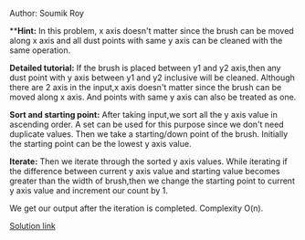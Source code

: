 
Author: Soumik Roy

**<b>Hint:</b> In this problem, x axis doesn't matter since the brush can be moved along x axis and all dust points with same y axis can be cleaned with 
the same operation.

<b>Detailed tutorial:</b> If the brush is placed between y1 and y2 axis,then any dust point with y axis between y1 and y2 inclusive will be cleaned. Although there are 
2 axis in the input,x axis doesn't matter since the brush can be moved along x axis. And points with same y axis can also be treated as one.

<b>Sort and starting point:</b> After taking input,we sort all the y axis value in ascending order. A set can be used for this purpose since we don't need duplicate values. Then we take a starting/down point
of the brush. Initially the starting point can be the lowest y axis value.

<b>Iterate:</b> Then we iterate through the sorted y axis values. While iterating if the difference between current y axis value and starting value
becomes greater than the width of brush,then we change the starting point to current y axis value and increment our count by 1. 

We get our output after the iteration is completed. Complexity O(n).

[Solution link](https://github.com/soumik9876/Lightoj-solutions/blob/master/Lightoj%201016%20-%20Brush%20(II).cpp)
